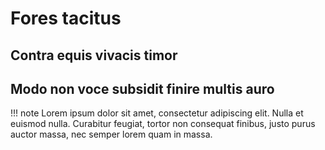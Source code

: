 # Fores tacitus

## Contra equis vivacis timor

## Modo non voce subsidit finire multis auro

!!! note
    Lorem ipsum dolor sit amet, consectetur adipiscing elit. Nulla et euismod
    nulla. Curabitur feugiat, tortor non consequat finibus, justo purus auctor
    massa, nec semper lorem quam in massa.


